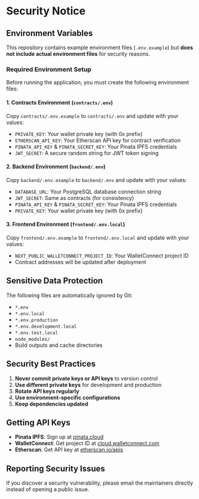 # Security Notice

## Environment Variables

This repository contains example environment files (`.env.example`) but **does not include actual environment files** for security reasons.

### Required Environment Setup

Before running the application, you must create the following environment files:

#### 1. Contracts Environment (`contracts/.env`)
Copy `contracts/.env.example` to `contracts/.env` and update with your values:
- `PRIVATE_KEY`: Your wallet private key (with 0x prefix)
- `ETHERSCAN_API_KEY`: Your Etherscan API key for contract verification
- `PINATA_API_KEY` & `PINATA_SECRET_KEY`: Your Pinata IPFS credentials
- `JWT_SECRET`: A secure random string for JWT token signing

#### 2. Backend Environment (`backend/.env`)
Copy `backend/.env.example` to `backend/.env` and update with your values:
- `DATABASE_URL`: Your PostgreSQL database connection string
- `JWT_SECRET`: Same as contracts (for consistency)
- `PINATA_API_KEY` & `PINATA_SECRET_KEY`: Your Pinata IPFS credentials
- `PRIVATE_KEY`: Your wallet private key (with 0x prefix)

#### 3. Frontend Environment (`frontend/.env.local`)
Copy `frontend/.env.example` to `frontend/.env.local` and update with your values:
- `NEXT_PUBLIC_WALLETCONNECT_PROJECT_ID`: Your WalletConnect project ID
- Contract addresses will be updated after deployment

## Sensitive Data Protection

The following files are automatically ignored by Git:
- `*.env`
- `*.env.local`
- `*.env.production`
- `*.env.development.local`
- `*.env.test.local`
- `node_modules/`
- Build outputs and cache directories

## Security Best Practices

1. **Never commit private keys or API keys** to version control
2. **Use different private keys** for development and production
3. **Rotate API keys regularly**
4. **Use environment-specific configurations**
5. **Keep dependencies updated**

## Getting API Keys

- **Pinata IPFS**: Sign up at [pinata.cloud](https://pinata.cloud)
- **WalletConnect**: Get project ID at [cloud.walletconnect.com](https://cloud.walletconnect.com)
- **Etherscan**: Get API key at [etherscan.io/apis](https://etherscan.io/apis)

## Reporting Security Issues

If you discover a security vulnerability, please email the maintainers directly instead of opening a public issue.
